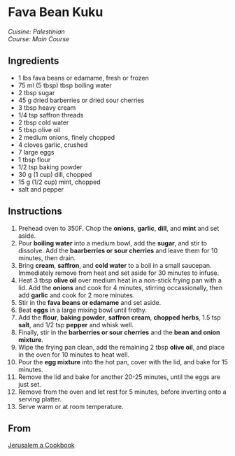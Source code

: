 # Fava Bean Kuku

_Cuisine:  Palestinian_<br />
_Course:  Main Course_

## Ingredients

- 1 lbs fava beans or edamame, fresh or frozen
- 75 ml (5 tbsp) tbsp boiling water
- 2 tbsp sugar
- 45 g dried barberries or dried sour cherries
- 3 tbsp heavy cream
- 1/4 tsp saffron threads
- 2 tbsp cold water
- 5 tbsp olive oil
- 2 medium onions, finely chopped
- 4 cloves garlic, crushed
- 7 large eggs
- 1 tbsp flour
- 1/2 tsp baking powder
- 30 g (1 cup) dill, chopped
- 15 g (1/2 cup) mint, chopped
- salt and pepper

## Instructions

1. Prehead oven to 350F.  Chop the **onions**, **garlic**, **dill**, and **mint** and set aside.
1. Pour **boiling water** into a medium bowl, add the **sugar**, and stir to dissolve.  Add the **baarberries or sour cherries** and leave them for 10 minutes, then drain.
1. Bring **cream**, **saffron**, and **cold water** to a boil in a small saucepan.  Immediately remove from heat and set aside for 30 minutes to infuse.
1. Heat 3 tbsp **olive oil** over medium heat in a non-stick frying pan with a lid.  Add the **onions** and cook for 4 minutes, stirring occassionally, then add **garlic** and cook for 2 more minutes.
1. Stir in the **fava beans or edamame** and set aside.
1. Beat **eggs** in a large mixing bowl until frothy.
1. Add the **flour**, **baking powder**, **saffron cream**, **chopped herbs**, 1.5 tsp **salt**, and 1/2 tsp **pepper** and whisk well.
1. Finally, stir in the **barberries or sour cherries** and the **bean and onion mixture**.
1. Wipe the frying pan clean, add the remaining 2 tbsp **olive oil**, and place in the oven for 10 minutes to heat well.
1. Pour the **egg mixture** into the hot pan, cover with the lid, and bake for 15 minutes.
1. Remove the lid and bake for another 20-25 minutes, until the eggs are just set.
1. Remove from the oven and let rest for 5 minutes, before inverting onto a serving platter.
1. Serve warm or at room temperature.

## From

[Jerusalem a Cookbook](https://www.amazon.com/Jerusalem-Cookbook-Yotam-Ottolenghi/dp/1607743949)
